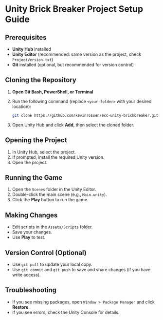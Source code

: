 # Unity Brick Breaker Project Setup Guide

## Prerequisites

- **Unity Hub** installed
- **Unity Editor** (recommended: same version as the project, check `ProjectVersion.txt`)
- **Git** installed (optional, but recommended for version control)

## Cloning the Repository

1. **Open Git Bash, PowerShell, or Terminal**
2. Run the following command (replace `<your-folder>` with your desired location):

   ```sh
   git clone https://github.com/kevinrossen/ecc-unity-brickbreaker.git <your-folder>
   ```

3. Open Unity Hub and click **Add**, then select the cloned folder.

## Opening the Project

1. In Unity Hub, select the project.
2. If prompted, install the required Unity version.
3. Open the project.

## Running the Game

1. Open the `Scenes` folder in the Unity Editor.
2. Double-click the main scene (e.g., `Main.unity`).
3. Click the **Play** button to run the game.

## Making Changes

- Edit scripts in the `Assets/Scripts` folder.
- Save your changes.
- Use **Play** to test.

## Version Control (Optional)

- Use `git pull` to update your local copy.
- Use `git commit` and `git push` to save and share changes (if you have write access).

## Troubleshooting

- If you see missing packages, open `Window > Package Manager` and click **Restore**.
- If you see errors, check the Unity Console for details.
